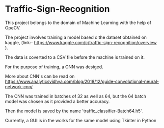 # Traffic-Sign-Recognition

This project belongs to the domain of Machine Learning with the help of OpeCV.

The project involves training a model based o the dataset obtained on kaggle, (link:- https://www.kaggle.com/c/traffic-sign-recognition/overview ).


The data is coverted to a CSV file before the machine is trained on it.

For the purpose of training, a CNN was desiged.

More about CNN's can be read on https://www.analyticsvidhya.com/blog/2018/12/guide-convolutional-neural-network-cnn/

The CNN  was trained in batches of 32 as well as 64, but the 64 batch model was chosen as it provided a better accuracy. 


Then the model is saved by the name 'traffic_classifier-Batch64.h5'.

Currently, a GUI is in the works for the same model using Tkinter in Python
